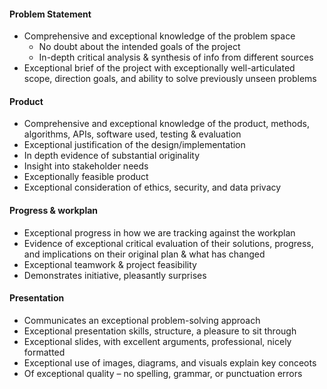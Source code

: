 #### Problem Statement 
- Comprehensive and exceptional knowledge of the problem space
	- No doubt about the intended goals of the project
	- In-depth critical analysis & synthesis of info from different sources
- Exceptional brief of the project with exceptionally well-articulated scope, direction goals, and ability to solve previously unseen problems 

#### Product
- Comprehensive and exceptional knowledge of the product, methods, algorithms, APIs, software used, testing & evaluation
- Exceptional justification of the design/implementation
- In depth evidence of substantial originality
- Insight into stakeholder needs
- Exceptionally feasible product
- Exceptional consideration of ethics, security, and data privacy

#### Progress & workplan
- Exceptional progress in how we are tracking against the workplan
- Evidence of exceptional critical evaluation of their solutions, progress, and implications on their original plan & what has changed
- Exceptional teamwork & project feasibility
- Demonstrates initiative, pleasantly surprises

#### Presentation
- Communicates an exceptional problem-solving approach
- Exceptional presentation skills, structure, a pleasure to sit through
- Exceptional slides, with excellent arguments, professional, nicely formatted
- Exceptional use of images, diagrams, and visuals explain key conceots
- Of exceptional quality – no spelling, grammar, or punctuation errors